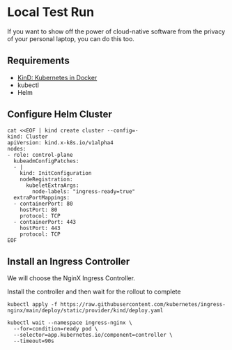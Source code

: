 # Local Test Run

If you want to show off the power of cloud-native software from the privacy of your personal laptop, you can do this too. 

## Requirements

* [KinD: Kubernetes in Docker](https://kind.sigs.k8s.io/docs/user/ingress)
* kubectl
* Helm

## Configure Helm Cluster

```
cat <<EOF | kind create cluster --config=-
kind: Cluster
apiVersion: kind.x-k8s.io/v1alpha4
nodes:
- role: control-plane
  kubeadmConfigPatches:
  - |
    kind: InitConfiguration
    nodeRegistration:
      kubeletExtraArgs:
        node-labels: "ingress-ready=true"
  extraPortMappings:
  - containerPort: 80
    hostPort: 80
    protocol: TCP
  - containerPort: 443
    hostPort: 443
    protocol: TCP
EOF
```

## Install an Ingress Controller

We will choose the NginX Ingress Controller.

Install the controller and then wait for the rollout to complete

```
kubectl apply -f https://raw.githubusercontent.com/kubernetes/ingress-nginx/main/deploy/static/provider/kind/deploy.yaml

kubectl wait --namespace ingress-nginx \
  --for=condition=ready pod \
  --selector=app.kubernetes.io/component=controller \
  --timeout=90s

```

